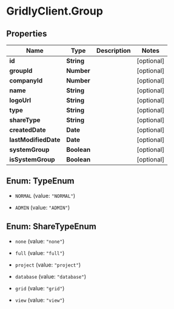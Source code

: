 # GridlyClient.Group

## Properties

Name | Type | Description | Notes
------------ | ------------- | ------------- | -------------
**id** | **String** |  | [optional] 
**groupId** | **Number** |  | [optional] 
**companyId** | **Number** |  | [optional] 
**name** | **String** |  | [optional] 
**logoUrl** | **String** |  | [optional] 
**type** | **String** |  | [optional] 
**shareType** | **String** |  | [optional] 
**createdDate** | **Date** |  | [optional] 
**lastModifiedDate** | **Date** |  | [optional] 
**systemGroup** | **Boolean** |  | [optional] 
**isSystemGroup** | **Boolean** |  | [optional] 



## Enum: TypeEnum


* `NORMAL` (value: `"NORMAL"`)

* `ADMIN` (value: `"ADMIN"`)





## Enum: ShareTypeEnum


* `none` (value: `"none"`)

* `full` (value: `"full"`)

* `project` (value: `"project"`)

* `database` (value: `"database"`)

* `grid` (value: `"grid"`)

* `view` (value: `"view"`)




